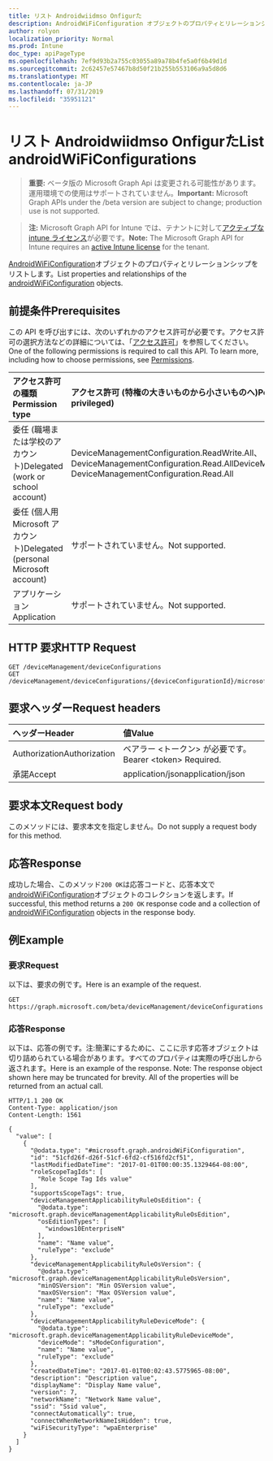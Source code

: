 ```yaml
---
title: リスト Androidwiidmso Onfigurた
description: AndroidWiFiConfiguration オブジェクトのプロパティとリレーションシップをリストします。
author: rolyon
localization_priority: Normal
ms.prod: Intune
doc_type: apiPageType
ms.openlocfilehash: 7ef9d93b2a755c03055a89a78b4fe5a0f6b49d1d
ms.sourcegitcommit: 2c62457e57467b8d50f21b255b553106a9a5d8d6
ms.translationtype: MT
ms.contentlocale: ja-JP
ms.lasthandoff: 07/31/2019
ms.locfileid: "35951121"
---
```

# <a name="list-androidwificonfigurations"></a><span data-ttu-id="74e2e-103">リスト Androidwiidmso Onfigurた</span><span class="sxs-lookup"><span data-stu-id="74e2e-103">List androidWiFiConfigurations</span></span>

> <span data-ttu-id="74e2e-104">**重要:** ベータ版の Microsoft Graph Api は変更される可能性があります。運用環境での使用はサポートされていません。</span><span class="sxs-lookup"><span data-stu-id="74e2e-104">**Important:** Microsoft Graph APIs under the /beta version are subject to change; production use is not supported.</span></span>

> <span data-ttu-id="74e2e-105">**注:** Microsoft Graph API for Intune では、テナントに対して[アクティブな intune ライセンス](https://go.microsoft.com/fwlink/?linkid=839381)が必要です。</span><span class="sxs-lookup"><span data-stu-id="74e2e-105">**Note:** The Microsoft Graph API for Intune requires an [active Intune license](https://go.microsoft.com/fwlink/?linkid=839381) for the tenant.</span></span>

<span data-ttu-id="74e2e-106">[AndroidWiFiConfiguration](../resources/intune-deviceconfig-androidwificonfiguration.md)オブジェクトのプロパティとリレーションシップをリストします。</span><span class="sxs-lookup"><span data-stu-id="74e2e-106">List properties and relationships of the [androidWiFiConfiguration](../resources/intune-deviceconfig-androidwificonfiguration.md) objects.</span></span>

## <a name="prerequisites"></a><span data-ttu-id="74e2e-107">前提条件</span><span class="sxs-lookup"><span data-stu-id="74e2e-107">Prerequisites</span></span>
<span data-ttu-id="74e2e-p101">この API を呼び出すには、次のいずれかのアクセス許可が必要です。アクセス許可の選択方法などの詳細については、「[アクセス許可](/graph/permissions-reference)」を参照してください。</span><span class="sxs-lookup"><span data-stu-id="74e2e-p101">One of the following permissions is required to call this API. To learn more, including how to choose permissions, see [Permissions](/graph/permissions-reference).</span></span>

|<span data-ttu-id="74e2e-110">アクセス許可の種類</span><span class="sxs-lookup"><span data-stu-id="74e2e-110">Permission type</span></span>|<span data-ttu-id="74e2e-111">アクセス許可 (特権の大きいものから小さいものへ)</span><span class="sxs-lookup"><span data-stu-id="74e2e-111">Permissions (from most to least privileged)</span></span>|
|:---|:---|
|<span data-ttu-id="74e2e-112">委任 (職場または学校のアカウント)</span><span class="sxs-lookup"><span data-stu-id="74e2e-112">Delegated (work or school account)</span></span>|<span data-ttu-id="74e2e-113">DeviceManagementConfiguration.ReadWrite.All、DeviceManagementConfiguration.Read.All</span><span class="sxs-lookup"><span data-stu-id="74e2e-113">DeviceManagementConfiguration.ReadWrite.All, DeviceManagementConfiguration.Read.All</span></span>|
|<span data-ttu-id="74e2e-114">委任 (個人用 Microsoft アカウント)</span><span class="sxs-lookup"><span data-stu-id="74e2e-114">Delegated (personal Microsoft account)</span></span>|<span data-ttu-id="74e2e-115">サポートされていません。</span><span class="sxs-lookup"><span data-stu-id="74e2e-115">Not supported.</span></span>|
|<span data-ttu-id="74e2e-116">アプリケーション</span><span class="sxs-lookup"><span data-stu-id="74e2e-116">Application</span></span>|<span data-ttu-id="74e2e-117">サポートされていません。</span><span class="sxs-lookup"><span data-stu-id="74e2e-117">Not supported.</span></span>|

## <a name="http-request"></a><span data-ttu-id="74e2e-118">HTTP 要求</span><span class="sxs-lookup"><span data-stu-id="74e2e-118">HTTP Request</span></span>
<!-- {
  "blockType": "ignored"
}
-->
``` http
GET /deviceManagement/deviceConfigurations
GET /deviceManagement/deviceConfigurations/{deviceConfigurationId}/microsoft.graph.windowsDomainJoinConfiguration/networkAccessConfigurations
```

## <a name="request-headers"></a><span data-ttu-id="74e2e-119">要求ヘッダー</span><span class="sxs-lookup"><span data-stu-id="74e2e-119">Request headers</span></span>
|<span data-ttu-id="74e2e-120">ヘッダー</span><span class="sxs-lookup"><span data-stu-id="74e2e-120">Header</span></span>|<span data-ttu-id="74e2e-121">値</span><span class="sxs-lookup"><span data-stu-id="74e2e-121">Value</span></span>|
|:---|:---|
|<span data-ttu-id="74e2e-122">Authorization</span><span class="sxs-lookup"><span data-stu-id="74e2e-122">Authorization</span></span>|<span data-ttu-id="74e2e-123">ベアラー &lt;トークン&gt; が必要です。</span><span class="sxs-lookup"><span data-stu-id="74e2e-123">Bearer &lt;token&gt; Required.</span></span>|
|<span data-ttu-id="74e2e-124">承諾</span><span class="sxs-lookup"><span data-stu-id="74e2e-124">Accept</span></span>|<span data-ttu-id="74e2e-125">application/json</span><span class="sxs-lookup"><span data-stu-id="74e2e-125">application/json</span></span>|

## <a name="request-body"></a><span data-ttu-id="74e2e-126">要求本文</span><span class="sxs-lookup"><span data-stu-id="74e2e-126">Request body</span></span>
<span data-ttu-id="74e2e-127">このメソッドには、要求本文を指定しません。</span><span class="sxs-lookup"><span data-stu-id="74e2e-127">Do not supply a request body for this method.</span></span>

## <a name="response"></a><span data-ttu-id="74e2e-128">応答</span><span class="sxs-lookup"><span data-stu-id="74e2e-128">Response</span></span>
<span data-ttu-id="74e2e-129">成功した場合、このメソッド`200 OK`は応答コードと、応答本文で[androidWiFiConfiguration](../resources/intune-deviceconfig-androidwificonfiguration.md)オブジェクトのコレクションを返します。</span><span class="sxs-lookup"><span data-stu-id="74e2e-129">If successful, this method returns a `200 OK` response code and a collection of [androidWiFiConfiguration](../resources/intune-deviceconfig-androidwificonfiguration.md) objects in the response body.</span></span>

## <a name="example"></a><span data-ttu-id="74e2e-130">例</span><span class="sxs-lookup"><span data-stu-id="74e2e-130">Example</span></span>

### <a name="request"></a><span data-ttu-id="74e2e-131">要求</span><span class="sxs-lookup"><span data-stu-id="74e2e-131">Request</span></span>
<span data-ttu-id="74e2e-132">以下は、要求の例です。</span><span class="sxs-lookup"><span data-stu-id="74e2e-132">Here is an example of the request.</span></span>
``` http
GET https://graph.microsoft.com/beta/deviceManagement/deviceConfigurations
```

### <a name="response"></a><span data-ttu-id="74e2e-133">応答</span><span class="sxs-lookup"><span data-stu-id="74e2e-133">Response</span></span>
<span data-ttu-id="74e2e-p102">以下は、応答の例です。注:簡潔にするために、ここに示す応答オブジェクトは切り詰められている場合があります。すべてのプロパティは実際の呼び出しから返されます。</span><span class="sxs-lookup"><span data-stu-id="74e2e-p102">Here is an example of the response. Note: The response object shown here may be truncated for brevity. All of the properties will be returned from an actual call.</span></span>
``` http
HTTP/1.1 200 OK
Content-Type: application/json
Content-Length: 1561

{
  "value": [
    {
      "@odata.type": "#microsoft.graph.androidWiFiConfiguration",
      "id": "51cfd26f-d26f-51cf-6fd2-cf516fd2cf51",
      "lastModifiedDateTime": "2017-01-01T00:00:35.1329464-08:00",
      "roleScopeTagIds": [
        "Role Scope Tag Ids value"
      ],
      "supportsScopeTags": true,
      "deviceManagementApplicabilityRuleOsEdition": {
        "@odata.type": "microsoft.graph.deviceManagementApplicabilityRuleOsEdition",
        "osEditionTypes": [
          "windows10EnterpriseN"
        ],
        "name": "Name value",
        "ruleType": "exclude"
      },
      "deviceManagementApplicabilityRuleOsVersion": {
        "@odata.type": "microsoft.graph.deviceManagementApplicabilityRuleOsVersion",
        "minOSVersion": "Min OSVersion value",
        "maxOSVersion": "Max OSVersion value",
        "name": "Name value",
        "ruleType": "exclude"
      },
      "deviceManagementApplicabilityRuleDeviceMode": {
        "@odata.type": "microsoft.graph.deviceManagementApplicabilityRuleDeviceMode",
        "deviceMode": "sModeConfiguration",
        "name": "Name value",
        "ruleType": "exclude"
      },
      "createdDateTime": "2017-01-01T00:02:43.5775965-08:00",
      "description": "Description value",
      "displayName": "Display Name value",
      "version": 7,
      "networkName": "Network Name value",
      "ssid": "Ssid value",
      "connectAutomatically": true,
      "connectWhenNetworkNameIsHidden": true,
      "wiFiSecurityType": "wpaEnterprise"
    }
  ]
}
```






